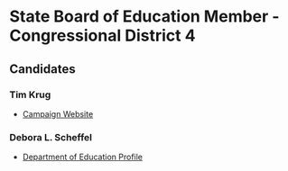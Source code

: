 # State Board of Education Member - Congressional District 4

## Candidates

### Tim Krug
* [Campaign Website][1]
### Debora L. Scheffel
* [Department of Education Profile][2]

[1]: http://krugforcoloradoschools.org/
[2]: https://www.cde.state.co.us/cdeboard/debora_scheffel

